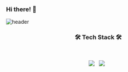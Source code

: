 ### Hi there! 👋

![header](https://capsule-render.vercel.app/api?type=rect&color=0:9197B5,100:A2B59F&height=140&section=header&text=Brooklyn&fontSize=65&fontColor=ffffff&fontAlign=50)

<h3 align="center"><b>🛠 Tech Stack 🛠</b></h3>
</br>
<p align="center">
<img src="https://img.shields.io/badge/Android-3DDC84?style=flat-square&logo=Android&logoColor=white"/></a> &nbsp
<img src="https://img.shields.io/badge/Kotlin-7F52FF?style=flat-square&logo=Kotlin&logoColor=white"/></a> &nbsp

</p>
